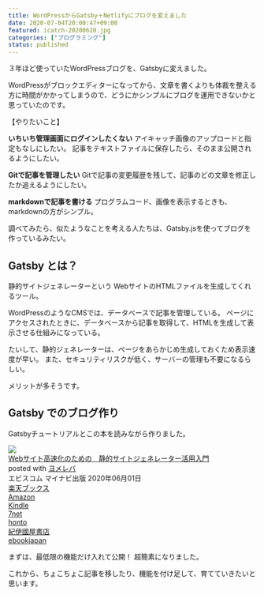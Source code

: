 ```yaml
---
title: WordPressからGatsby＋Netlifyにブログを変えました
date: 2020-07-04T20:00:47+09:00
featured: icatch-20200620.jpg
categories: ["プログラミング"]
status: published
---
```



３年ほど使っていたWordPressブログを、Gatsbyに変えました。

WordPressがブロックエディターになってから、文章を書くよりも体裁を整える方に時間がかかってしまうので、どうにかシンプルにブログを運用できないかと思っていたのです。

【やりたいこと】

**いちいち管理画面にログインしたくない**
アイキャッチ画像のアップロードと指定もなしにしたい。
記事をテキストファイルに保存したら、そのまま公開されるようにしたい。


**Gitで記事を管理したい**
Gitで記事の変更履歴を残して、記事のどの文章を修正したか追えるようにしたい。

**markdownで記事を書ける**
プログラムコード、画像を表示するときも、markdownの方がシンプル。

調べてみたら、似たようなことを考える人たちは、Gatsby.jsを使ってブログを作っているみたい。

## Gatsby とは？

静的サイトジェネレーターという
WebサイトのHTMLファイルを生成してくれるツール。

WordPressのようなCMSでは、データベースで記事を管理している。
ページにアクセスされたときに、データベースから記事を取得して、HTMLを生成して表示させる仕組みになっている。

たいして、静的ジェネレーターは、ページをあらかじめ生成しておくため表示速度が早い。
また、セキュリティリスクが低く、サーバーの管理も不要になるらしい。

メリットが多そうです。

## Gatsby でのブログ作り

Gatsbyチュートリアルとこの本を読みながら作りました。

<div class="cstmreba"><div class="booklink-box"><div class="booklink-image"><a href="//af.moshimo.com/af/c/click?a_id=742757&p_id=56&pc_id=56&pl_id=637&s_v=b5Rz2P0601xu&url=http%3A%2F%2Fbooks.rakuten.co.jp%2Frb%2F16301755%2F" target="_blank" rel="nofollow" ><img src="https://thumbnail.image.rakuten.co.jp/@0_mall/book/cabinet/3001/9784839973001.jpg?_ex=200x200" style="border: none;" /></a><img src="//i.moshimo.com/af/i/impression?a_id=742757&p_id=56&pc_id=56&pl_id=637" width="1" height="1" style="border:none;"></div><div class="booklink-info"><div class="booklink-name"><a href="//af.moshimo.com/af/c/click?a_id=742757&p_id=56&pc_id=56&pl_id=637&s_v=b5Rz2P0601xu&url=http%3A%2F%2Fbooks.rakuten.co.jp%2Frb%2F16301755%2F" target="_blank" rel="nofollow" >Webサイト高速化のための　静的サイトジェネレーター活用入門</a><img src="//i.moshimo.com/af/i/impression?a_id=742757&p_id=56&pc_id=56&pl_id=637" width="1" height="1" style="border:none;"><div class="booklink-powered-date">posted with <a href="https://yomereba.com" rel="nofollow" target="_blank">ヨメレバ</a></div></div><div class="booklink-detail">エビスコム マイナビ出版 2020年06月01日    </div><div class="booklink-link2"><div class="shoplinkrakuten"><a href="//af.moshimo.com/af/c/click?a_id=742757&p_id=56&pc_id=56&pl_id=637&s_v=b5Rz2P0601xu&url=http%3A%2F%2Fbooks.rakuten.co.jp%2Frb%2F16301755%2F" target="_blank" rel="nofollow" >楽天ブックス</a><img src="//i.moshimo.com/af/i/impression?a_id=742757&p_id=56&pc_id=56&pl_id=637" width="1" height="1" style="border:none;"></div><div class="shoplinkamazon"><a href="https://www.amazon.co.jp/exec/obidos/asin/4839973008/filledfores07-22/" target="_blank" rel="nofollow" >Amazon</a></div><div class="shoplinkkindle"><a href="https://www.amazon.co.jp/gp/search?keywords=Web%E3%82%B5%E3%82%A4%E3%83%88%E9%AB%98%E9%80%9F%E5%8C%96%E3%81%AE%E3%81%9F%E3%82%81%E3%81%AE%E3%80%80%E9%9D%99%E7%9A%84%E3%82%B5%E3%82%A4%E3%83%88%E3%82%B8%E3%82%A7%E3%83%8D%E3%83%AC%E3%83%BC%E3%82%BF%E3%83%BC%E6%B4%BB%E7%94%A8%E5%85%A5%E9%96%80&__mk_ja_JP=%83J%83%5E%83J%83i&url=node%3D2275256051&tag=filledfores07-22" target="_blank" rel="nofollow" >Kindle</a></div><div class="shoplinkseven"><a href="//af.moshimo.com/af/c/click?a_id=1082680&p_id=932&pc_id=1188&pl_id=12456&s_v=b5Rz2P0601xu&url=http%3A%2F%2F7net.omni7.jp%2Fsearch%2F%3FsearchKeywordFlg%3D1%26keyword%3D9784839973001" target="_blank" rel="nofollow" >7net<img src="//i.moshimo.com/af/i/impression?a_id=1082680&p_id=932&pc_id=1188&pl_id=12456" width="1" height="1" style="border:none;"></a></div><div class="shoplinkbk1"><a href="//ck.jp.ap.valuecommerce.com/servlet/referral?sid=3390948&pid=885314885&vc_url=http%3A%2F%2Fhonto.jp%2Fnetstore%2Fsearch_021_104839973008.html%3Fsrchf%3D1%26srchGnrNm%3D1&vcptn=kaereba" target="_blank" rel="nofollow" >honto<img src="//ad.jp.ap.valuecommerce.com/servlet/gifbanner?sid=3390948&pid=885314885" height="1" width="1" border="0"></a></div>           <div class="shoplinkkino"><a href="//ck.jp.ap.valuecommerce.com/servlet/referral?sid=3390948&pid=886623503&vc_url=http%3A%2F%2Fwww.kinokuniya.co.jp%2Ff%2Fdsg-01-9784839973001&vcptn=kaereba" target="_blank" rel="nofollow" >紀伊國屋書店<img src="//ad.jp.ap.valuecommerce.com/servlet/gifbanner?sid=3390948&pid=886623503" height="1" width="1" border="0"></a></div>          <div class="shoplinkebj"><a href="//ck.jp.ap.valuecommerce.com/servlet/referral?sid=3390948&pid=886623490&vc_url=https%3A%2F%2Febookjapan.yahoo.co.jp%2Fbooks%2F591249%2FA002386414%3Fdealerid%3D30064%26utm_source%3Dasp%26utm_medium%3Dmedi%26utm_campaign%3Drate_yome&vcptn=kaereba" target="_blank" rel="nofollow" >ebookjapan<img src="//ad.jp.ap.valuecommerce.com/servlet/gifbanner?sid=3390948&pid=886623490" height="1" width="1" border="0"></a></div>      </div></div><div class="booklink-footer"></div></div></div>




まずは、最低限の機能だけ入れて公開！
超簡素になりました。

これから、ちょこちょこ記事を移したり、機能を付け足して、育てていきたいと思います。
